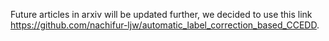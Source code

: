 Future articles in arxiv will be updated further, we decided to use this link https://github.com/nachifur-ljw/automatic_label_correction_based_CCEDD.
